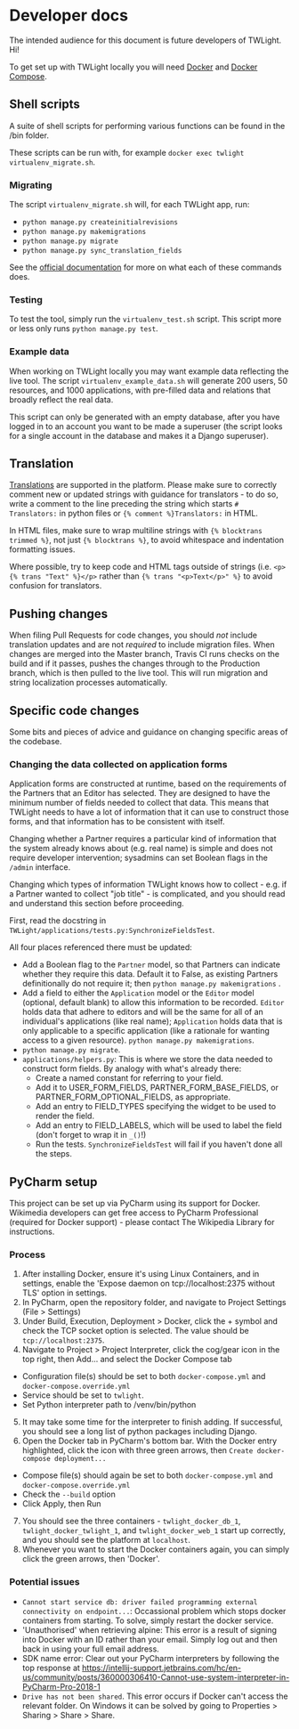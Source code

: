 # Developer docs

The intended audience for this document is future developers of TWLight. Hi!

To get set up with TWLight locally you will need [Docker](https://www.docker.com/) and [Docker Compose](https://docs.docker.com/compose/).

## Shell scripts

A suite of shell scripts for performing various functions can be found in the /bin folder.

These scripts can be run with, for example `docker exec twlight virtualenv_migrate.sh`.

### Migrating

The script `virtualenv_migrate.sh` will, for each TWLight app, run:

- `python manage.py createinitialrevisions`
- `python manage.py makemigrations`
- `python manage.py migrate`
- `python manage.py sync_translation_fields`

See the [official documentation](https://docs.djangoproject.com/en/1.11/topics/migrations/) for more on what each of these commands does.

### Testing

To test the tool, simply run the `virtualenv_test.sh` script. This script more or less only runs `python manage.py test`.

### Example data

When working on TWLight locally you may want example data reflecting the live tool. The script `virtualenv_example_data.sh` will generate 200 users, 50 resources, and 1000 applications, with pre-filled data and relations that broadly reflect the real data.

This script can only be generated with an empty database, after you have logged in to an account you want to be made a superuser (the script looks for a single account in the database and makes it a Django superuser).

## Translation

[Translations](https://github.com/wikipedialibrary/TWLight/blob/master/docs/sysadmin.md#translations) are supported in the platform. Please make sure to correctly comment new or updated strings with guidance for translators - to do so, write a comment to the line preceding the string which starts `# Translators:` in python files or `{% comment %}Translators:` in HTML.

In HTML files, make sure to wrap multiline strings with `{% blocktrans trimmed %}`, not just `{% blocktrans %}`, to avoid whitespace and indentation formatting issues.

Where possible, try to keep code and HTML tags outside of strings (i.e. `<p>{% trans "Text" %}</p>` rather than `{% trans "<p>Text</p>" %}` to avoid confusion for translators.

## Pushing changes

When filing Pull Requests for code changes, you should _not_ include translation updates and are not _required_ to include migration files. When changes are merged into the Master branch, Travis CI runs checks on the build and if it passes, pushes the changes through to the Production branch, which is then pulled to the live tool. This will run migration and string localization processes automatically.

## Specific code changes

Some bits and pieces of advice and guidance on changing specific areas of the codebase.

### Changing the data collected on application forms

Application forms are constructed at runtime, based on the requirements of the Partners that an Editor has selected. They are designed to have the minimum number of fields needed to collect that data. This means that TWLight needs to have a lot of information that it can use to construct those forms, and that information has to be consistent with itself.

Changing whether a Partner requires a particular kind of information that the system already knows about (e.g. real name) is simple and does not require developer intervention; sysadmins can set Boolean flags in the `/admin` interface.

Changing which types of information TWLight knows how to collect - e.g. if a Partner wanted to collect "job title" - is complicated, and you should read and understand this section before proceeding.

First, read the docstring in `TWLight/applications/tests.py:SynchronizeFieldsTest`.

All four places referenced there must be updated:
* Add a Boolean flag to the `Partner` model, so that Partners can indicate whether they require this data. Default it to False, as existing Partners definitionally do not require it; then `python manage.py makemigrations` .
* Add a field to either the `Application` model or the `Editor` model (optional, default blank) to allow this information to be recorded. `Editor` holds data that adhere to editors and will be the same for all of an individual's applications (like real name); `Application` holds data that is only applicable to a specific application (like a rationale for wanting access to a given resource). `python manage.py makemigrations`.
* `python manage.py migrate`.
* `applications/helpers.py`: This is where we store the data needed to construct form fields. By analogy with what's already there:
    * Create a named constant for referring to your field.
    * Add it to USER_FORM_FIELDS, PARTNER_FORM_BASE_FIELDS, or PARTNER_FORM_OPTIONAL_FIELDS, as appropriate.
    * Add an entry to FIELD_TYPES specifying the widget to be used to render the field.
    * Add an entry to FIELD_LABELS, which will be used to label the field (don't forget to wrap it in `_()`!)
    * Run the tests. `SynchronizeFieldsTest` will fail if you haven't done all the steps.

## PyCharm setup

This project can be set up via PyCharm using its support for Docker. Wikimedia developers can get free access to PyCharm Professional (required for Docker support) - please contact The Wikipedia Library for instructions.

### Process

1. After installing Docker, ensure it's using Linux Containers, and in settings, enable the 'Expose daemon on tcp://localhost:2375 without TLS' option in settings.
2. In PyCharm, open the repository folder, and navigate to Project Settings (File > Settings)
3. Under Build, Execution, Deployment > Docker, click the + symbol and check the TCP socket option is selected. The value should be `tcp://localhost:2375`.
4. Navigate to Project > Project Interpreter, click the cog/gear icon in the top right, then Add... and select the Docker Compose tab
- Configuration file(s) should be set to both `docker-compose.yml` and `docker-compose.override.yml`
- Service should be set to `twlight`.
- Set Python interpreter path to /venv/bin/python
5. It may take some time for the interpreter to finish adding. If successful, you should see a long list of python packages including Django.
6. Open the Docker tab in PyCharm's bottom bar. With the Docker entry highlighted, click the icon with three green arrows, then `Create docker-compose deployment...`
- Compose file(s) should again be set to both `docker-compose.yml` and `docker-compose.override.yml`
- Check the `--build` option
- Click Apply, then Run
7. You should see the three containers - `twlight_docker_db_1`, `twlight_docker_twlight_1`, and `twlight_docker_web_1` start up correctly, and you should see the platform at `localhost`.
8. Whenever you want to start the Docker containers again, you can simply click the green arrows, then 'Docker'.

### Potential issues
- `Cannot start service db: driver failed programming external connectivity on endpoint...`: Occassional problem which stops docker containers from starting. To solve, simply restart the docker service.
- 'Unauthorised' when retrieving alpine: This error is a result of signing into Docker with an ID rather than your email. Simply log out and then back in using your full email address.
- SDK name error: Clear out your PyCharm interpreters by following the top response at https://intellij-support.jetbrains.com/hc/en-us/community/posts/360000306410-Cannot-use-system-interpreter-in-PyCharm-Pro-2018-1
- `Drive has not been shared`. This error occurs if Docker can't access the relevant folder. On Windows it can be solved by going to Properties > Sharing > Share > Share.
